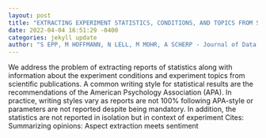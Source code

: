 ```yaml
--- 
layout: post 
title: "EXTRACTING EXPERIMENT STATISTICS, CONDITIONS, AND TOPICS FROM SCIENTIFIC PAPERS WITH STEREO" 
date: 2022-04-04 16:51:29 -0400 
categories: jekyll update 
author: "S EPP, M HOFFMANN, N LELL, M MOHR, A SCHERP - Journal of Data Intelligence, 2022" 
--- 
```

We address the problem of extracting reports of statistics along with information about the experiment conditions and experiment topics from scientific publications. A common writing style for statistical results are the recommendations of the American Psychology Association (APA). In practice, writing styles vary as reports are not 100% following APA-style or parameters are not reported despite being mandatory. In addition, the statistics are not reported in isolation but in context of experiment Cites: Summarizing opinions: Aspect extraction meets sentiment